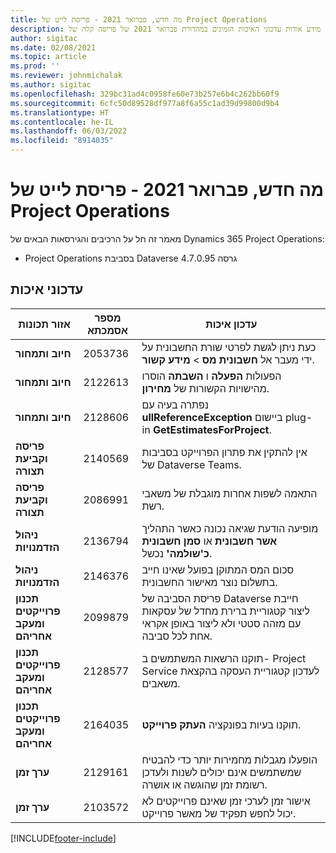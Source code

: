 ```yaml
---
title: מה חדש, פברואר 2021 - פריסת לייט של Project Operations
description: מאמר זה מספק מידע אודות עדכוני האיכות הזמינים במהדורת פברואר 2021 של פריסה קלה של Project Operations.
author: sigitac
ms.date: 02/08/2021
ms.topic: article
ms.prod: ''
ms.reviewer: johnmichalak
ms.author: sigitac
ms.openlocfilehash: 329bc31ad4c0958fe60e73b257e6b4c262bb60f9
ms.sourcegitcommit: 6cfc50d89528df977a8f6a55c1ad39d99800d9b4
ms.translationtype: HT
ms.contentlocale: he-IL
ms.lasthandoff: 06/03/2022
ms.locfileid: "8914035"
---
```

# <a name="whats-new-february-2021---project-operations-lite-deployment"></a>מה חדש, פברואר 2021 - פריסת לייט של Project Operations

מאמר זה חל על הרכיבים והגירסאות הבאים של Dynamics 365 Project Operations:

  - Project Operations בסביבת Dataverse גרסה 4.7.0.95

## <a name="quality-updates"></a>עדכוני איכות

| **אזור תכונות** | **מספר אסמכתא** | **עדכון איכות** |
| --- | --- | --- |
| **חיוב ותמחור** | 2053736 | כעת ניתן לגשת לפרטי שורת החשבונית על ידי מעבר אל **חשבונית מס** > **מידע קשור**. |
| **חיוב ותמחור** | 2122613 | הפעולות **הפעלה** ו **השבתה** הוסרו מהישויות הקשורות של **מחירון**. |
| **חיוב ותמחור** | 2128606 | נפתרה בעיה עם **ullReferenceException** ביישום plug-in **GetEstimatesForProject**. |
| **פריסה וקביעת תצורה** | 2140569 | אין להתקין את פתרון הפרוייקט בסביבות של Dataverse Teams. |
| **פריסה וקביעת תצורה** | 2086991 | התאמה לשפות אחרות מוגבלת של משאבי רשת. |
| **ניהול הזדמנויות** | 2136794 | מופיעה הודעת שגיאה נכונה כאשר התהליך **אשר חשבונית** או **סמן חשבונית כ'שולמה'** נכשל. |
| **ניהול הזדמנויות** | 2146376 | סכום המס המתוקן בפועל שאינו חייב בתשלום נוצר מאישור החשבונית. |
| **‏‫תכנון פרוייקטים ומעקב אחריהם** | 2099879 | פריסת הסביבה של Dataverse חייבת ליצור קטגוריית ברירת מחדל של עסקאות עם מזהה סטטי ולא ליצור באופן אקראי אחת לכל סביבה. |
| **‏‫תכנון פרוייקטים ומעקב אחריהם** | 2128577 | תוקנו הרשאות המשתמשים ב- Project Service לעדכון קטגוריית העסקה בהקצאת משאבים. |
| **‏‫תכנון פרוייקטים ומעקב אחריהם** | 2164035 | תוקנו בעיות בפונקציה **העתק פרוייקט**. |
| **ערך זמן** | 2129161 | הופעלו מגבלות מחמירות יותר כדי להבטיח שמשתמשים אינם יכולים לשנות ולעדכן רשומת זמן שהוגשה או אושרה. |
| **ערך זמן** | 2103572 | אישור זמן לערכי זמן שאינם פרוייקטים לא יכול לחפש תפקיד של מאשר פרוייקט. |


[!INCLUDE[footer-include](../../includes/footer-banner.md)]